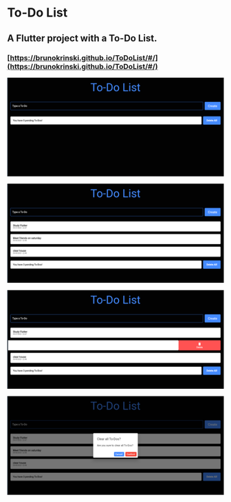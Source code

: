 # To-Do List

## A Flutter project with a To-Do List.

### [https://brunokrinski.github.io/ToDoList/#/](https://brunokrinski.github.io/ToDoList/#/)

![example1](images/1.png)

![example2](images/2.png)

![example3](images/3.png)

![example3](images/4.png)
